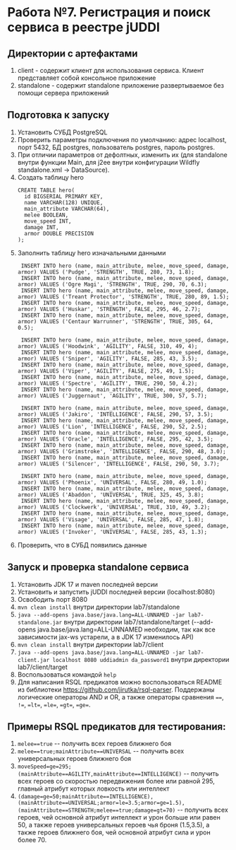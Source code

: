 # Работа №7. Регистрация и поиск сервиса в реестре jUDDI

## Директории с артефактами
1. client - содержит клиент для использования сервиса. Клиент представляет собой консольное приложение
2. standalone - содержит standalone приложение развертываемое без помощи сервера приложений

## Подготовка к запуску 
1. Установить СУБД PostgreSQL
2. Проверить параметры подключения по умолчанию: адрес localhost, порт 5432, БД postgres, пользователь postgres, пароль postgres.
3. При отличии параметров от дефолтных, изменить их (для standalone внутри функции Main, для j2ee внутри конфигурации Wildfly standalone.xml -> DataSource).
4. Создать таблицу hero 
    ```
    CREATE TABLE hero(
      id BIGSERIAL PRIMARY KEY,
      name VARCHAR(128) UNIQUE,
      main_attribute VARCHAR(64),
      melee BOOLEAN,
      move_speed INT,
      damage INT,
      armor DOUBLE PRECISION
    );
    ```
5. Заполнить таблицу hero изначальными данными
   ```
    INSERT INTO hero (name, main_attribute, melee, move_speed, damage, armor) VALUES ('Pudge', 'STRENGTH', TRUE, 280, 73, 1.8);
    INSERT INTO hero (name, main_attribute, melee, move_speed, damage, armor) VALUES ('Ogre Magi', 'STRENGTH', TRUE, 290, 70, 6.3);
    INSERT INTO hero (name, main_attribute, melee, move_speed, damage, armor) VALUES ('Treant Protector', 'STRENGTH', TRUE, 280, 89, 1.5);
    INSERT INTO hero (name, main_attribute, melee, move_speed, damage, armor) VALUES ('Huskar', 'STRENGTH', FALSE, 295, 46, 2.7);
    INSERT INTO hero (name, main_attribute, melee, move_speed, damage, armor) VALUES ('Centaur Warrunner', 'STRENGTH', TRUE, 305, 64, 0.5);

    INSERT INTO hero (name, main_attribute, melee, move_speed, damage, armor) VALUES ('Hoodwink', 'AGILITY', FALSE, 310, 49, 4);
    INSERT INTO hero (name, main_attribute, melee, move_speed, damage, armor) VALUES ('Sniper', 'AGILITY', FALSE, 285, 43, 3.5);
    INSERT INTO hero (name, main_attribute, melee, move_speed, damage, armor) VALUES ('Viper', 'AGILITY', FALSE, 275, 49, 1.5);
    INSERT INTO hero (name, main_attribute, melee, move_speed, damage, armor) VALUES ('Spectre', 'AGILITY', TRUE, 290, 50, 4.2);
    INSERT INTO hero (name, main_attribute, melee, move_speed, damage, armor) VALUES ('Juggernaut', 'AGILITY', TRUE, 300, 57, 5.7);

    INSERT INTO hero (name, main_attribute, melee, move_speed, damage, armor) VALUES ('Jakiro', 'INTELLIGENCE', FALSE, 290, 57, 3.5);
    INSERT INTO hero (name, main_attribute, melee, move_speed, damage, armor) VALUES ('Lion', 'INTELLIGENCE', FALSE, 290, 52, 2.5);
    INSERT INTO hero (name, main_attribute, melee, move_speed, damage, armor) VALUES ('Oracle', 'INTELLIGENCE', FALSE, 295, 42, 3.5);
    INSERT INTO hero (name, main_attribute, melee, move_speed, damage, armor) VALUES ('Grimstroke', 'INTELLIGENCE', FALSE, 290, 48, 3.0);
    INSERT INTO hero (name, main_attribute, melee, move_speed, damage, armor) VALUES ('Silencer', 'INTELLIGENCE', FALSE, 290, 50, 3.7);

    INSERT INTO hero (name, main_attribute, melee, move_speed, damage, armor) VALUES ('Phoenix', 'UNIVERSAL', FALSE, 280, 49, 1.0);
    INSERT INTO hero (name, main_attribute, melee, move_speed, damage, armor) VALUES ('Abaddon', 'UNIVERSAL', TRUE, 325, 45, 3.8);
    INSERT INTO hero (name, main_attribute, melee, move_speed, damage, armor) VALUES ('Clockwerk', 'UNIVERSAL', TRUE, 310, 49, 3.2);
    INSERT INTO hero (name, main_attribute, melee, move_speed, damage, armor) VALUES ('Visage', 'UNIVERSAL', FALSE, 285, 47, 1.8);
    INSERT INTO hero (name, main_attribute, melee, move_speed, damage, armor) VALUES ('Invoker', 'UNIVERSAL', FALSE, 285, 43, 1.3);
   ```
6. Проверить, что в СУБД появились данные

## Запуск и проверка standalone сервиса
1. Установить JDK 17 и maven последней версии
2. Установить и запустить jUDDI последней версии (localhost:8080)
3. Освободить порт 8080
4. `mvn clean install` внутри директории lab7/standalone
5. `java --add-opens java.base/java.lang=ALL-UNNAMED -jar lab7-standalone.jar` внутри директории lab7/standalone/target (--add-opens java.base/java.lang=ALL-UNNAMED необходим, так как все зависимости jax-ws устарели, а в JDK 17 изменилось API)
6. `mvn clean install` внутри директории lab7/client
7. `java --add-opens java.base/java.lang=ALL-UNNAMED -jar lab7-client.jar localhost 8080 uddiadmin da_password1` внутри директории lab7/client/target 
8. Воспользоваться командой `help`
9. Для написания RSQL предикатов можно воспользоваться README из библиотеки https://github.com/jirutka/rsql-parser. Поддержаны логические операторы AND и OR, а также операторы сравнения `==`, `!=`, `=lt=`, `=le=`, `=gt=`, `=ge=`.

## Примеры RSQL предикатов для тестирования:
1. `melee==true` -- получить всех героев ближнего боя
2. `melee==true;mainAttribute==UNIVERSAL` -- получить всех универсальных героев ближнего боя
3. `moveSpeed=ge=295;(mainAttribute==AGILITY,mainAttribute==INTELLIGENCE)` -- получить всех героев со скоростью передвижения более или равной 295, главный атрибут которых ловкость или интеллект
4. `(damage=ge=50;mainAttribute==INTELLIGENCE),(mainAttribute==UNIVERSAL;armor=le=3.5;armor=ge=1.5),(mainAttribute==STRENGTH;melee==true;damage=gt=70)` -- получить всех героев, чей основной атрибут интеллект и урон больше или равен 50, а также героев универсальных героев чья броня (1.5,3.5), а также героев ближнего боя, чей основной атрибут сила и урон более 70.